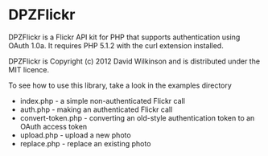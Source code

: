 DPZFlickr
=========

DPZFlickr is a Flickr API kit for PHP that supports authentication using OAuth 1.0a. It requires PHP 5.1.2 with the curl extension installed.

DPZFlickr is Copyright (c) 2012 David Wilkinson and is distributed under the MIT licence.

To see how to use this library, take a look in the examples directory

* index.php - a simple non-authenticated Flickr call
* auth.php - making an authenticated Flickr call
* convert-token.php - converting an old-style authentication token to an OAuth access token
* upload.php - upload a new photo
* replace.php - replace an existing photo


